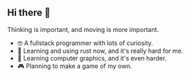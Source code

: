 ## Hi there 👋

<!--
**KingBright/KingBright** is a ✨ _special_ ✨ repository because its `README.md` (this file) appears on your GitHub profile.

Here are some ideas to get you started:

- 🔭 I’m currently working on ...
- 🌱 I’m currently learning ...
- 👯 I’m looking to collaborate on ...
- 🤔 I’m looking for help with ...
- 💬 Ask me about ...
- 📫 How to reach me: ...
- 😄 Pronouns: ...
- ⚡ Fun fact: ...
-->

Thinking is important, and moving is more important.

- 🤓 A fullstack programmer with lots of curiosity.
- 🦀 Learning and using rust now, and it's really hard for me.
- 🎨 Learning computer graphics, and it's even harder.
- 🎮 Planning to make a game of my own.

